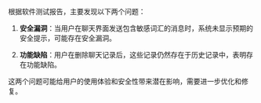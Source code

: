 根据软件测试报告，主要发现以下两个问题：

1. **安全漏洞**：当用户在聊天界面发送包含敏感词汇的消息时，系统未显示预期的安全提示，可能存在安全漏洞。

2. **功能缺陷**：用户在删除聊天记录后，这些记录仍然存在于历史记录中，表明存在功能缺陷。

这两个问题可能给用户的使用体验和安全性带来潜在影响，需要进一步优化和修复。